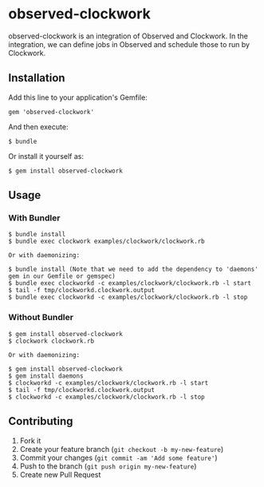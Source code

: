 # observed-clockwork

observed-clockwork is an integration of Observed and Clockwork.
In the integration, we can define jobs in Observed and schedule those to run by Clockwork.

## Installation

Add this line to your application's Gemfile:

    gem 'observed-clockwork'

And then execute:

    $ bundle

Or install it yourself as:

    $ gem install observed-clockwork

## Usage

### With Bundler

    $ bundle install
    $ bundle exec clockwork examples/clockwork/clockwork.rb

    Or with daemonizing:

    $ bundle install (Note that we need to add the dependency to 'daemons' gem in our Gemfile or gemspec)
    $ bundle exec clockworkd -c examples/clockwork/clockwork.rb -l start
    $ tail -f tmp/clockworkd.clockwork.output
    $ bundle exec clockworkd -c examples/clockwork/clockwork.rb -l stop

### Without Bundler

    $ gem install observed-clockwork
    $ clockwork clockwork.rb

    Or with daemonizing:

    $ gem install observed-clockwork
    $ gem install daemons
    $ clockworkd -c examples/clockwork/clockwork.rb -l start
    $ tail -f tmp/clockworkd.clockwork.output
    $ clockworkd -c examples/clockwork/clockwork.rb -l stop

## Contributing

1. Fork it
2. Create your feature branch (`git checkout -b my-new-feature`)
3. Commit your changes (`git commit -am 'Add some feature'`)
4. Push to the branch (`git push origin my-new-feature`)
5. Create new Pull Request
